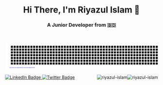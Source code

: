 <h1 align="center">Hi There, I'm Riyazul Islam 👋</h1>

<h3 align="center">A Junior Developer from 🇧🇩 </h3>
<br/>
<div align="center">

![Riyazul](gitartwork.svg)

</div>

 <div id="badges">
   <a href="https://www.linkedin.com/in/riyazulislam">
      <img src="https://img.shields.io/badge/LinkedIn-%230077B5.svg?style=for-the-badge&logo=linkedin&logoColor=white" alt="LinkedIn Badge"/>
   </a>
   <a href="https://twitter.com/RiyazulIslam5">
      <img src="https://img.shields.io/badge/Twitter-%231DA1F2.svg?style=for-the-badge&logo=twitter&logoColor=white" alt="Twitter Badge"/>
   </a>

   <img  align="right" src="https://komarev.com/ghpvc/?username=riyazul-islam&label=Profile%20views&color=green&style=flat" alt="riyazul-islam" />
   <a align="right" href="https://github.com/ferasbbm?tab=followers">
      <img  align="right" src="https://img.shields.io/github/followers/riyazul-islam?username=riyazul-islam&label=Followers" alt="riyazul-islam" />
   </a>
</div>
